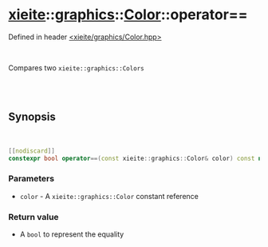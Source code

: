 # [xieite](../../../README.md)::[graphics](../../graphics.md)::[Color](../Color.md)::operator==
Defined in header [<xieite/graphics/Color.hpp>](../../../include/xieite/graphics/Color.hpp)

<br/>

Compares two `xieite::graphics::Colors`

<br/><br/>

## Synopsis

<br/>

```cpp
[[nodiscard]]
constexpr bool operator==(const xieite::graphics::Color& color) const noexcept;
```
### Parameters
- `color` - A `xieite::graphics::Color` constant reference
### Return value
- A `bool` to represent the equality
